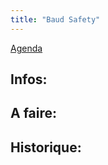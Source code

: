 ```yaml
---
title: "Baud Safety"
---
```


[Agenda](notes/AgendaMaJournee.md) 
## Infos:

## A faire: 

## Historique:
